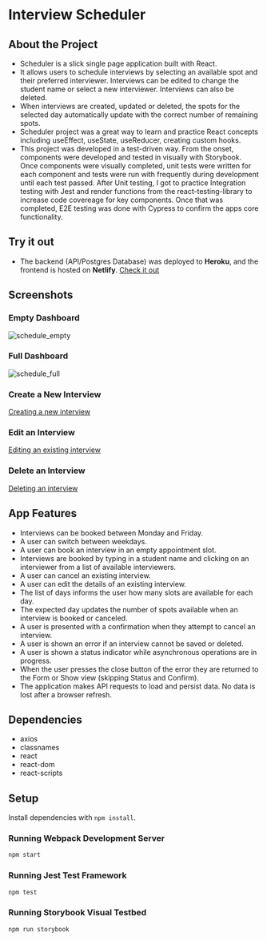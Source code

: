# Interview Scheduler

## About the Project
- Scheduler is a slick single page application built with React. 
- It allows users to schedule interviews by selecting an available spot and their preferred interviewer. Interviews can be edited to change the student name or select a new interviewer. Interviews can also be deleted. 
- When interviews are created, updated or deleted, the spots for the selected day automatically update with the correct number of remaining spots.
- Scheduler project was a great way to learn and practice React concepts including useEffect, useState, useReducer, creating custom hooks. 
- This project was developed in a test-driven way. From the onset, components were developed and tested in visually with Storybook. Once components were visually completed, unit tests were written for each component and tests were run with frequently during development until each test passed. After Unit testing, I got to practice Integration testing with Jest and render functions from the react-testing-library to increase code covereage for key components. Once that was completed, E2E testing was done with Cypress to confirm the apps core functionality. 

## Try it out
- The backend (API/Postgres Database) was deployed to **Heroku**, and the frontend is hosted on **Netlify**. [Check it out](https://quizzical-stonebraker-c0e5bf.netlify.app/)


## Screenshots
### Empty Dashboard
![schedule_empty](https://user-images.githubusercontent.com/46451257/132634997-0727d212-fe0c-4b77-bb1b-2b956581b415.png)
### Full Dashboard
![schedule_full](https://user-images.githubusercontent.com/46451257/132634796-e059b2a3-f48d-4e2c-a114-9af57d682ec2.png)

### Create a New Interview
[Creating a new interview](https://user-images.githubusercontent.com/46451257/132633241-67e4552f-1e7a-4cb4-b125-d0acb30c0101.mp4)

### Edit an Interview
[Editing an existing interview](https://user-images.githubusercontent.com/46451257/132633673-6b53a9f8-312d-4157-af76-a678eb36e311.mp4)

### Delete an Interview
[Deleting an interview](https://user-images.githubusercontent.com/46451257/132634721-d12b1da0-3269-460f-a27f-b5e8624dfe87.mp4)

## App Features
- Interviews can be booked between Monday and Friday.
- A user can switch between weekdays.
- A user can book an interview in an empty appointment slot.
- Interviews are booked by typing in a student name and clicking on an interviewer from a list of available interviewers.
- A user can cancel an existing interview.
- A user can edit the details of an existing interview.
- The list of days informs the user how many slots are available for each day.
- The expected day updates the number of spots available when an interview is booked or canceled.
- A user is presented with a confirmation when they attempt to cancel an interview.
- A user is shown an error if an interview cannot be saved or deleted.
- A user is shown a status indicator while asynchronous operations are in progress.
- When the user presses the close button of the error they are returned to the Form or Show view (skipping Status and Confirm).
- The application makes API requests to load and persist data. No data is lost after a browser refresh.

## Dependencies
- axios
- classnames
- react
- react-dom
- react-scripts

## Setup

Install dependencies with `npm install`.

### Running Webpack Development Server

```sh
npm start
```

### Running Jest Test Framework

```sh
npm test
```

### Running Storybook Visual Testbed

```sh
npm run storybook
```


